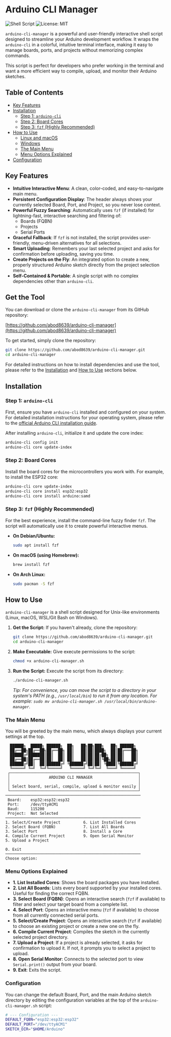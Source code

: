 # Arduino CLI Manager

![Shell Script](https://img.shields.io/badge/Shell-Bash-blue.svg)
![License: MIT](https://img.shields.io/badge/License-MIT-yellow.svg)

`arduino-cli-manager` is a powerful and user-friendly interactive shell script designed to streamline your Arduino development workflow. It wraps the `arduino-cli` in a colorful, intuitive terminal interface, making it easy to manage boards, ports, and projects without memorizing complex commands.

This script is perfect for developers who prefer working in the terminal and want a more efficient way to compile, upload, and monitor their Arduino sketches.

## Table of Contents

- [Key Features](#key-features)
- [Installation](#installation)
  - [Step 1: `arduino-cli`](#step-1-arduino-cli)
  - [Step 2: Board Cores](#step-2-board-cores)
  - [Step 3: `fzf` (Highly Recommended)](#step-3-fzf-highly-recommended)
- [How to Use](#how-to-use)
  - [Linux and macOS](#linux-and-macos)
  - [Windows](#windows)
  - [The Main Menu](#the-main-menu)
  - [Menu Options Explained](#menu-options-explained)
- [Configuration](#configuration)

## Key Features

- **Intuitive Interactive Menu**: A clean, color-coded, and easy-to-navigate main menu.
- **Persistent Configuration Display**: The header always shows your currently selected Board, Port, and Project, so you never lose context.
- **Powerful Fuzzy Searching**: Automatically uses `fzf` (if installed) for lightning-fast, interactive searching and filtering of:
  - Boards (FQBN)
  - Projects
  - Serial Ports
- **Graceful Fallback**: If `fzf` is not installed, the script provides user-friendly, menu-driven alternatives for all selections.
- **Smart Uploading**: Remembers your last selected project and asks for confirmation before uploading, saving you time.
- **Create Projects on the Fly**: An integrated option to create a new, properly structured Arduino sketch directly from the project selection menu.
- **Self-Contained & Portable**: A single script with no complex dependencies other than `arduino-cli`.

## Get the Tool

You can download or clone the `arduino-cli-manager` from its GitHub repository:

[https://github.com/abod8639/arduino-cli-manager](https://github.com/abod8639/arduino-cli-manager)

To get started, simply clone the repository:

```bash
git clone https://github.com/abod8639/arduino-cli-manager.git
cd arduino-cli-manager
```

For detailed instructions on how to install dependencies and use the tool, please refer to the [Installation](#installation) and [How to Use](#how-to-use) sections below.

## Installation

### Step 1: `arduino-cli`

First, ensure you have `arduino-cli` installed and configured on your system. For detailed installation instructions for your operating system, please refer to the [official Arduino CLI installation guide](https://arduino.github.io/arduino-cli/latest/installation/).

After installing `arduino-cli`, initialize it and update the core index:
```bash
arduino-cli config init
arduino-cli core update-index
```

### Step 2: Board Cores

Install the board cores for the microcontrollers you work with. For example, to install the ESP32 core:

```bash
arduino-cli core update-index
arduino-cli core install esp32:esp32
arduino-cli core install arduino:samd
```

### Step 3: `fzf` (Highly Recommended)

For the best experience, install the command-line fuzzy finder `fzf`. The script will automatically use it to create powerful interactive menus.

- **On Debian/Ubuntu:**
  ```bash
  sudo apt install fzf
  ```
- **On macOS (using Homebrew):**
  ```bash
  brew install fzf
  ```
- **On Arch Linux:**
  ```bash
  sudo pacman -S fzf
  ```

## How to Use

`arduino-cli-manager` is a shell script designed for Unix-like environments (Linux, macOS, WSL/Git Bash on Windows).

1.  **Get the Script:** If you haven't already, clone the repository:
    ```bash
    git clone https://github.com/abod8639/arduino-cli-manager.git
    cd arduino-cli-manager
    ```
2.  **Make Executable:** Give execute permissions to the script:
    ```bash
    chmod +x arduino-cli-manager.sh
    ```
3.  **Run the Script:** Execute the script from its directory:
    ```bash
    ./arduino-cli-manager.sh
    ```
    *Tip: For convenience, you can move the script to a directory in your system's PATH (e.g., `/usr/local/bin`) to run it from any location. For example: `sudo mv arduino-cli-manager.sh /usr/local/bin/arduino-manager`.*

### The Main Menu

You will be greeted by the main menu, which always displays your current settings at the top.

```
  ██████╗  █████╗ ██████╗  ██╗   ██╗██╗███╗   ██╗ ██████╗
  ██╔══██╗██╔══██╗██╔══██╗ ██║   ██║██║████╗  ██║██╔═══██╗
  ██████╔╝███████║██║  ██║ ██║   ██║██║██╔██╗ ██║██║   ██║
  ██╔══██║██╔══██║██║  ██║ ██║   ██║██║██║╚██╗██║██║   ██║
  ██████╔╝██║  ██║██████╔╝ ╚██████╔╝██║██║ ╚████║╚██████╔╝
  ╚═════╝ ╚═╝  ╚═╝╚═════╝   ╚═════╝ ╚═╝╚═╝  ╚═══╝ ╚═════╝
 ┌────────────────────────────────────────────────────────┐       
 │                 ARDUINO CLI MANAGER                    │       
 │                                                        │       
 │ Select board, serial, compile, upload & monitor easily │       
 └────────────────────────────────────────────────────────┘       
───────────────────────────────────────────────────────────
 Board:    esp32:esp32:esp32 
 Port:     /dev/ttyACM1
 Baud:     115200
 Project:  Not Selected
───────────────────────────────────────────────────────────
1. Select/Create Project          6. List Installed Cores
2. Select Board (FQBN)            7. List All Boards
3. Select Port                    8. Install a Core
4. Compile Current Project        9. Open Serial Monitor
5. Upload a Project

0. Exit
───────────────────────────────────────────────────────────
Choose option: 
```

### Menu Options Explained

- **1. List Installed Cores**: Shows the board packages you have installed.
- **2. List All Boards**: Lists every board supported by your installed cores. Useful for finding the correct FQBN.
- **3. Select Board (FQBN)**: Opens an interactive search (`fzf` if available) to filter and select your target board from a complete list.
- **4. Select Port**: Opens an interactive menu (`fzf` if available) to choose from all currently connected serial ports.
- **5. Select/Create Project**: Opens an interactive search (`fzf` if available) to choose an existing project or create a new one on the fly.
- **6. Compile Current Project**: Compiles the sketch in the currently selected project directory.
- **7. Upload a Project**: If a project is already selected, it asks for confirmation to upload it. If not, it prompts you to select a project to upload.
- **8. Open Serial Monitor**: Connects to the selected port to view `Serial.print()` output from your board.
- **9. Exit**: Exits the script.

### Configuration

You can change the default Board, Port, and the main Arduino sketch directory by editing the configuration variables at the top of the `arduino-cli-manager.sh` script:

```bash
# --- Configuration ---
DEFAULT_FQBN="esp32:esp32:esp32"
DEFAULT_PORT="/dev/ttyACM1"
SKETCH_DIR="$HOME/Arduino"
```
